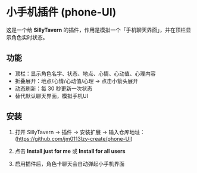# 小手机插件 (phone-UI)

这是一个给 **SillyTavern** 的插件，作用是模拟一个「手机聊天界面」，并在顶栏显示角色实时状态。

## 功能
- 顶栏：显示角色名字、状态、地点、心情、心动值、心理内容
- 折叠展开：地点/心情/心动值/心理 → 点击小箭头展开
- 动态刷新：每 30 秒更新一次状态
- 替代默认聊天界面，模拟手机UI

## 安装
1. 打开 SillyTavern → 插件 → 安装扩展 → 输入仓库地址：(https://github.com/jm0113lzy-create/phone-UI)

2. 点击 **Install just for me** 或 **Install for all users**
3. 启用插件后，角色卡聊天会自动弹起小手机界面
